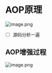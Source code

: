 # AOP原理
![image.png](https://notes-pic-cjs.oss-cn-chengdu.aliyuncs.com/obsidian/20230611023426.png)

-   [ ] 源码分析一遍

## AOP增强过程
![image.png](https://notes-pic-cjs.oss-cn-chengdu.aliyuncs.com/obsidian/20230611023444.png)

